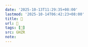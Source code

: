 ```yaml
---
date: '2025-10-13T11:29:35+08:00'
lastmod: '2025-10-14T06:42:23+08:00'
title: 󰢐
url: 󰢐
tags: [𢺴]
src: GHZR
note:
---
```

